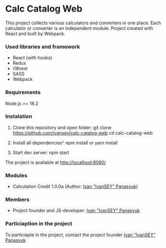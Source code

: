 # Calc Catalog Web

This project collects various calculators and converters in one place. Each calculator or converter is an independent module. Project created with React and built by Webpack.

### Used libraries and framework

* React (with hooks)
* Redux
* i18next
* SASS
* Webpack

### Requirements

Node.js >= 18.2

### Instalation

1. Clone this repository and open folder:
    git clone https://github.com/ivansey/calc-catalog-web
    cd calc-catalog-web

2. Install all dependencies^
    npm install
or
    yarn install

3. Start dev server:
    npm start

The project is available at [http://localhost:8080/](http://localhost:8080/)

### Modules

* Calculation Credit 1.0.0a (Author: [Ivan "IvanSEY" Panasyuk](https://github.com/ivansey))

### Members

* Project founder and JS-developer: [Ivan "IvanSEY" Panasyuk](https://github.com/ivansey)

### Particiaption in the project

To particiapte in the project, contact the project founder [Ivan "IvanSEY" Panasyuk](https://github.com/ivansey)
